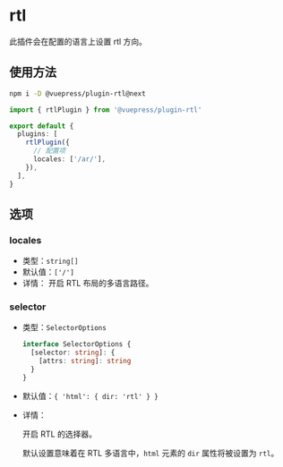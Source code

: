 # rtl

<NpmBadge package="@vuepress/plugin-rtl" />

此插件会在配置的语言上设置 rtl 方向。

## 使用方法

```bash
npm i -D @vuepress/plugin-rtl@next
```

```ts
import { rtlPlugin } from '@vuepress/plugin-rtl'

export default {
  plugins: [
    rtlPlugin({
      // 配置项
      locales: ['/ar/'],
    }),
  ],
}
```

## 选项

### locales

- 类型：`string[]`
- 默认值：`['/']`
- 详情：
  开启 RTL 布局的多语言路径。

### selector

- 类型：`SelectorOptions`

  ```ts
  interface SelectorOptions {
    [selector: string]: {
      [attrs: string]: string
    }
  }
  ```

- 默认值：`{ 'html': { dir: 'rtl' } }`

- 详情：

  开启 RTL 的选择器。

  默认设置意味着在 RTL 多语言中，`html` 元素的 `dir` 属性将被设置为 `rtl`。
